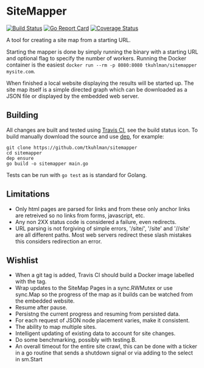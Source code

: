 # SiteMapper
[![Build Status](https://travis-ci.org/tkuhlman/sitemapper.svg)](https://travis-ci.org/tkuhlman/sitemapper)
[![Go Report Card](https://goreportcard.com/badge/github.com/tkuhlman/sitemapper)](https://goreportcard.com/report/github.com/tkuhlman/sitemapper)
[![Coverage Status](https://coveralls.io/repos/github/tkuhlman/sitemapper/badge.svg?branch=master)](https://coveralls.io/github/tkuhlman/sitemapper?branch=master)

A tool for creating a site map from a starting URL.

Starting the mapper is done by simply running the binary with a starting URL and optional flag to specify the number of workers.
Running the Docker container is the easiest `docker run --rm -p 8080:8080 tkuhlman/sitemapper mysite.com`.

When finished a local website displaying the results will be started up.
The site map itself is a simple directed graph which can be downloaded as a JSON file or displayed by the embedded web server.

## Building

All changes are built and tested using [Travis CI](https://travis-ci.org/), see the build status icon.
To build manually download the source and use [dep](https://github.com/golang/dep), for example:

    git clone https://github.com/tkuhlman/sitemapper
    cd sitemapper
    dep ensure
    go build -o sitemapper main.go

Tests can be run with `go test` as is standard for Golang.

## Limitations
- Only html pages are parsed for links and from these only anchor links are retreived so no links from forms, javascript, etc.
- Any non 2XX status code is considered a failure, even redirects.
- URL parsing is not forgiving of simple errors, '/site/', '/site' and '//site' are all different paths.
  Most web servers redirect these slash mistakes this considers redirection an error.

## Wishlist
- When a git tag is added, Travis CI should build a Docker image labelled with the tag.
- Wrap updates to the SiteMap Pages in a sync.RWMutex or use sync.Map so the progress of the map as it builds can be watched from the embedded website.
- Resume after pause.
- Persistng the current progress and resuming from persisted data.
- For each request of JSON node placement varies, make it consistent.
- The ability to map multiple sites.
- Intelligent updating of existing data to account for site changes.
- Do some benchmarking, possibly with testing.B.
- An overall timeout for the entire site crawl, this can be done with a ticker in a go routine that sends
  a shutdown signal or via adding to the select in sm.Start
